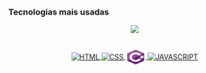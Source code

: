 ### Tecnologias mais usadas


<div align="center">
  <a href="https://github.com/PedroHCMelo">
  <img height="180em" src="https://github-readme-stats.vercel.app/api/top-langs/?username=PedroHCMelo&layout=compact&langs_count=7&theme=vue-dark"/>
</div>
    
##

<div align="center">
    <img align="center" height="30" width="40" alt="HTML" src="https://cdn.jsdelivr.net/gh/devicons/devicon/icons/html5/html5-original.svg">
    <img align="center" height="30" width="40" alt="CSS" src="https://cdn.jsdelivr.net/gh/devicons/devicon/icons/css3/css3-original.svg">
    <img align="center" height="30" width="40" alt="C#" src="https://github.com/devicons/devicon/blob/master/icons/csharp/csharp-original.svg">
    <img align="center" height="30" width="40" alt="JAVASCRIPT" src="https://cdn.jsdelivr.net/gh/devicons/devicon/icons/javascript/javascript-original.svg">
</div>
